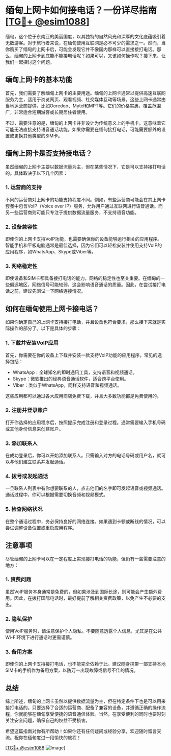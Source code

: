 # 缅甸上网卡如何接电话？一份详尽指南[[TG💪+ @esim1088](https://t.me/s/esim1088)]

缅甸，这个位于东南亚的美丽国度，以其独特的自然风光和深厚的文化底蕴吸引着无数游客。对于旅行者来说，在缅甸使用互联网是必不可少的需求之一。然而，当你购买了缅甸的上网卡后，可能会发现它并不像国内那样可以直接接打电话。那么，缅甸的上网卡到底能不能接电话呢？如果可以，又该如何操作呢？接下来，让我们一起探讨这个问题。

## 缅甸上网卡的基本功能

首先，我们需要了解缅甸上网卡的主要用途。缅甸的上网卡通常以提供高速互联网服务为主，适用于浏览网页、观看视频、社交媒体互动等场景。这些上网卡通常由当地运营商提供，比如Ooredoo、Mytel和MPT等。它们的价格实惠，覆盖范围广，非常适合短期游客或长期居住者使用。

不过，需要注意的是，缅甸的上网卡并非设计为传统意义上的手机卡。这意味着它可能无法直接支持语音通话功能。如果你需要在缅甸接打电话，可能需要额外的设置或更换其他类型的SIM卡。

## 缅甸上网卡是否支持接电话？

虽然缅甸的上网卡主要以数据流量为主，但在某些情况下，它是可以支持接打电话的。具体取决于以下几个因素：

### 1. **运营商的支持**
不同的运营商对上网卡的功能支持程度不同。例如，有些运营商可能会在其上网卡套餐中包含VoIP（Voice over IP）服务，允许用户通过互联网进行语音通话。而另一些运营商则可能只专注于提供数据流量服务，不支持语音功能。

### 2. **设备兼容性**
即使你的上网卡支持VoIP功能，也需要确保你的设备能够运行相关的应用程序。智能手机和平板电脑通常是最佳选择，因为它们可以轻松安装并使用支持VoIP的应用程序，如WhatsApp、Skype或Viber等。

### 3. **网络稳定性**
即使设备和SIM卡都具备接打电话的能力，网络的稳定性也至关重要。在缅甸的一些偏远地区，网络信号可能较弱，这会影响语音通话的质量。因此，在尝试接打电话之前，建议先测试一下网络连接情况。

## 如何在缅甸使用上网卡接电话？

如果你确定自己的上网卡支持接打电话，并且设备也符合要求，那么接下来就是实际操作的部分了。以下是具体的步骤：

### 1. **下载并安装VoIP应用**
首先，你需要在你的设备上下载并安装一款支持VoIP功能的应用程序。常见的选择包括：
- WhatsApp：全球知名的即时通讯工具，支持语音和视频通话。
- Skype：微软推出的经典语音通话软件，适合跨平台使用。
- Viber：类似于WhatsApp，同样支持语音和视频通话。

这些应用都可以通过各大应用商店免费下载，并且大多数功能都是免费使用的。

### 2. **注册并登录账户**
打开你选择的应用程序后，按照提示完成注册和登录过程。通常需要输入手机号码或其他身份信息来创建账户。

### 3. **添加联系人**
在成功登录后，你可以开始添加联系人。只需输入对方的电话号码或用户名，就可以与他们建立联系并发起通话。

### 4. **拨号或发起通话**
一旦联系人列表中有你想要联系的人，点击他们的名字即可发起语音或视频通话。通话过程中，你可以根据需要切换音频和视频模式。

### 5. **检查网络状况**
在整个通话过程中，务必保持良好的网络连接。如果遇到卡顿或断线的情况，可以尝试调整设备位置或重启应用程序。

## 注意事项

尽管缅甸的上网卡可以在一定程度上实现接打电话的功能，但仍有一些需要注意的地方：

### 1. **资费问题**
虽然VoIP服务本身通常是免费的，但如果涉及到国际长途，则可能会产生额外费用。因此，在拨打国际电话时，最好提前了解相关资费政策，以免产生不必要的支出。

### 2. **隐私保护**
使用VoIP服务时，请注意保护个人隐私。不要随意透露个人信息，尤其是在公共Wi-Fi环境下进行通话时更需谨慎。

### 3. **备用方案**
即使你的上网卡支持接打电话，也不能完全依赖于此。建议随身携带一部支持本地SIM卡的手机作为备用方案，以防万一出现故障或信号不佳的情况。

## 总结

综上所述，缅甸的上网卡虽然以提供数据流量为主，但在特定条件下也是可以用来接打电话的。只要选择了合适的运营商、配备了兼容的设备，并遵循正确的操作流程，你就能够在缅甸享受便捷的语音通信体验。当然，在享受便利的同时也要时刻关注安全问题，确保自己的权益不受损害。

希望这篇指南对你有所帮助！如果你还有任何疑问或经验分享，欢迎随时留言交流。祝你在缅甸度过一段愉快的旅程！

[[TG💪+ @esim1088](https://t.me/s/esim1088) ![Image](https://i.postimg.cc/4NQfJmqS/Snipaste-2025-05-13-00-14-12.png)]